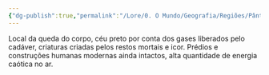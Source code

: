 ```yaml
---
{"dg-publish":true,"permalink":"/Lore/0. O Mundo/Geografia/Regiões/Pântanos de Sangue/","updated":"2025-06-15T19:42:23.215-03:00"}
---
```


Local da queda do corpo, céu preto por conta dos gases liberados pelo cadáver, criaturas criadas pelos restos mortais e icor. Prédios e construções humanas modernas ainda intactos, alta quantidade de energia caótica no ar.